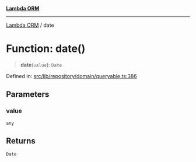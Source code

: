 [**Lambda ORM**](../README.md)

***

[Lambda ORM](../README.md) / date

# Function: date()

> **date**(`value`): `Date`

Defined in: [src/lib/repository/domain/queryable.ts:386](https://github.com/lambda-orm/lambdaorm-base/blob/5f10bdc7d0f008296efbcbe89bc2bf1ed03aaaef/src/lib/repository/domain/queryable.ts#L386)

## Parameters

### value

`any`

## Returns

`Date`

